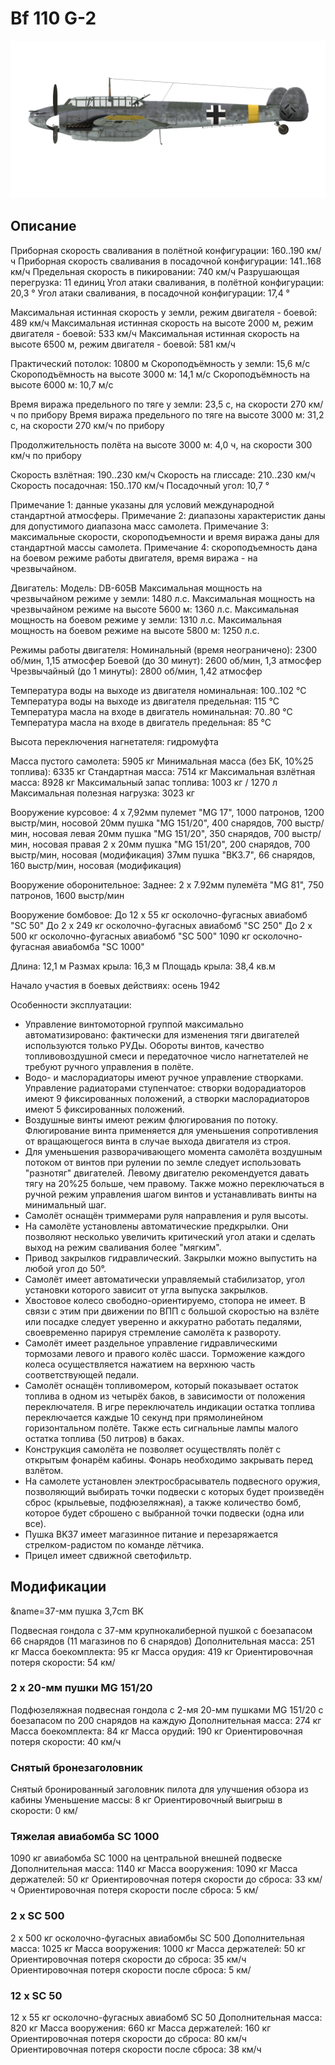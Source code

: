 # Bf 110 G-2

![bf110g2](../images/bf110g2.png)

## Описание

Приборная скорость сваливания в полётной конфигурации: 160..190 км/ч
Приборная скорость сваливания в посадочной конфигурации: 141..168 км/ч
Предельная скорость в пикировании: 740 км/ч
Разрушающая перегрузка: 11 единиц
Угол атаки сваливания, в полётной конфигурации: 20,3 °
Угол атаки сваливания, в посадочной конфигурации: 17,4 °

Максимальная истинная скорость у земли, режим двигателя - боевой: 489 км/ч
Максимальная истинная скорость на высоте 2000 м, режим двигателя - боевой: 533 км/ч
Максимальная истинная скорость на высоте 6500 м, режим двигателя - боевой: 581 км/ч

Практический потолок: 10800 м
Скороподъёмность у земли: 15,6 м/с
Скороподъёмность на высоте 3000 м: 14,1 м/с
Скороподъёмность на высоте 6000 м: 10,7 м/с

Время виража предельного по тяге у земли: 23,5 с, на скорости 270 км/ч по прибору
Время виража предельного по тяге на высоте 3000 м: 31,2 с, на скорости 270 км/ч по прибору

Продолжительность полёта на высоте 3000 м: 4,0 ч, на скорости 300 км/ч по прибору

Скорость взлётная: 190..230 км/ч
Скорость на глиссаде: 210..230 км/ч
Скорость посадочная: 150..170 км/ч
Посадочный угол: 10,7 °

Примечание 1: данные указаны для условий международной стандартной атмосферы.
Примечание 2: диапазоны характеристик даны для допустимого диапазона масс самолета.
Примечание 3: максимальные скорости, скороподъемности и время виража даны для стандартной массы самолета.
Примечание 4: скороподъемность дана на боевом режиме работы двигателя, время виража - на чрезвычайном.

Двигатель:
Модель: DB-605B
Максимальная мощность на чрезвычайном режиме у земли: 1480 л.с.
Максимальная мощность на чрезвычайном режиме на высоте 5600 м: 1360 л.с.
Максимальная мощность на боевом режиме у земли: 1310 л.с.
Максимальная мощность на боевом режиме на высоте 5800 м: 1250 л.с.

Режимы работы двигателя:
Номинальный (время неограничено): 2300 об/мин, 1,15 атмосфер
Боевой (до 30 минут): 2600 об/мин, 1,3 атмосфер
Чрезвычайный (до 1 минуты): 2800 об/мин, 1,42 атмосфер

Температура воды на выходе из двигателя номинальная: 100..102 °С
Температура воды на выходе из двигателя предельная: 115 °С
Температура масла на входе в двигатель номинальная: 70..80 °С
Температура масла на входе в двигатель предельная: 85 °С

Высота переключения нагнетателя: гидромуфта 

Масса пустого самолета: 5905 кг
Минимальная масса (без БК, 10%25 топлива): 6335 кг
Стандартная масса: 7514 кг
Максимальная взлётная масса: 8928 кг
Максимальный запас топлива: 1003 кг / 1270 л
Максимальная полезная нагрузка: 3023 кг

Вооружение курсовое:
4 x 7,92мм пулемет "MG 17", 1000 патронов, 1200 выстр/мин, носовой
20мм пушка "MG 151/20", 400 снарядов, 700 выстр/мин, носовая левая
20мм пушка "MG 151/20", 350 снарядов, 700 выстр/мин, носовая правая
2 x 20мм пушка "MG 151/20", 200 снарядов, 700 выстр/мин, носовая (модификация)
37мм пушка "BK3.7", 66 снарядов, 160 выстр/мин, носовая (модификация)

Вооружение оборонительное:
Заднее: 2 x 7.92мм пулемёта "MG 81", 750 патронов, 1600 выстр/мин

Вооружение бомбовое:
До 12 x 55 кг осколочно-фугасных авиабомб "SC 50"
До 2 x 249 кг осколочно-фугасных авиабомб "SC 250"
До 2 x 500 кг осколочно-фугасных авиабомб "SC 500"
1090 кг осколочно-фугасная авиабомба "SC 1000"

Длина: 12,1 м
Размах крыла: 16,3 м
Площадь крыла: 38,4 кв.м

Начало участия в боевых действиях: осень 1942

Особенности эксплуатации:
- Управление винтомоторной группой максимально автоматизировано: фактически для изменения тяги двигателей используются только РУДы. Обороты винтов, качество топливовоздушной смеси и передаточное число нагнетателей не требуют ручного управления в полёте.
- Водо- и маслорадиаторы имеют ручное управление створками. Управление радиаторами ступенчатое: створки водорадиаторов имеют 9 фиксированных положений, а створки маслорадиаторов имеют 5 фиксированных положений.
- Воздушные винты имеют режим флюгирования по потоку. Флюгирование винта применяется для уменьшения сопротивления от вращающегося винта в случае выхода двигателя из строя.
- Для уменьшения разворачивающего момента самолёта воздушным потоком от винтов при рулении по земле следует использовать "разнотяг" двигателей. Левому двигателю рекомендуется давать тягу на 20%25 больше, чем правому. Также можно переключаться в ручной режим управления шагом винтов и устанавливать винты на минимальный шаг.
- Самолёт оснащён триммерами руля направления и руля высоты.
- На самолёте установлены автоматические предкрылки. Они позволяют несколько увеличить критический угол атаки и сделать выход на режим сваливания более "мягким".
- Привод закрылков гидравлический. Закрылки можно выпустить на любой угол до 50°.
- Самолёт имеет автоматически управляемый стабилизатор, угол установки которого зависит от угла выпуска закрылков.
- Хвостовое колесо свободно-ориентируемо, стопора не имеет. В связи с этим при движении по ВПП с большой скоростью на взлёте или посадке следует уверенно и аккуратно работать педалями, своевременно парируя стремление самолёта к развороту.
- Самолёт имеет раздельное управление гидравлическими тормозами левого и правого колёс шасси. Торможение каждого колеса осуществляется нажатием на верхнюю часть соответствующей педали.
- Самолёт оснащён топливомером, который показывает остаток топлива в одном из четырёх баков, в зависимости от положения переключателя. В игре переключатель индикации остатка топлива переключается каждые 10 секунд при прямолинейном горизонтальном полёте. Также есть сигнальные лампы малого остатка топлива (50 литров) в баках.
- Конструкция самолёта не позволяет осуществлять полёт с открытым фонарём кабины. Фонарь необходимо закрывать перед взлётом.
- На самолете установлен электросбрасыватель подвесного оружия, позволяющий выбирать точки подвески с которых будет произведён сброс (крыльевые, подфюзеляжная), а также количество бомб, которое будет сброшено с выбранной точки подвески (одна или все).
- Пушка BK37 имеет магазинное питание и перезаряжается стрелком-радистом по команде лётчика.
- Прицел имеет сдвижной светофильтр.

## Модификации
&name=37-мм пушка 3,7cm BK

Подвесная гондола с 37-мм крупнокалиберной пушкой с боезапасом 66 снарядов (11 магазинов по 6 снарядов)
Дополнительная масса: 251 кг
Масса боекомплекта: 95 кг
Масса орудия: 419 кг
Ориентировочная потеря скорости: 54 км/
### 2 x 20-мм пушки MG 151/20

Подфюзеляжная подвесная гондола с 2-мя 20-мм пушками MG 151/20 с боезапасом по 200 снарядов на каждую
Дополнительная масса: 274 кг
Масса боекомплекта: 84 кг
Масса орудий: 190 кг
Ориентировочная потеря скорости: 40 км/ч
### Снятый бронезаголовник

Снятый бронированный заголовник пилота для улучшения обзора из кабины
Уменьшение массы: 8 кг
Ориентировочный выигрыш в скорости: 0 км/
### Тяжелая авиабомба SC 1000

1090 кг авиабомба SC 1000 на центральной внешней подвеске
Дополнительная масса: 1140 кг
Масса вооружения: 1090 кг
Масса держателей: 50 кг
Ориентировочная потеря скорости до сброса: 33 км/ч
Ориентировочная потеря скорости после сброса: 5 км/
### 2 x SC 500

2 x 500 кг осколочно-фугасных авиабомбы SC 500
Дополнительная масса: 1025 кг
Масса вооружения: 1000 кг
Масса держателей: 50 кг
Ориентировочная потеря скорости до сброса: 35 км/ч
Ориентировочная потеря скорости после сброса: 5 км/
### 12 x SC 50

12 x 55 кг осколочно-фугасных авиабомб SC 50
Дополнительная масса: 820 кг
Масса вооружения: 660 кг
Масса держателей: 160 кг
Ориентировочная потеря скорости до сброса: 80 км/ч
Ориентировочная потеря скорости после сброса: 38 км/ч